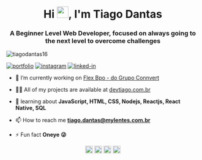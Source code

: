 <h1 align="center">Hi <img src="https://raw.githubusercontent.com/kaueMarques/kaueMarques/master/hi.gif" width="30px">, I'm Tiago Dantas</h1>
<h3 align="center">A Beginner Level Web Developer, focused on always going to the next level to overcome challenges</h3>
<p align="left"> <img src="https://img.shields.io/badge/Profile%20views-Tiago%20Dantas-blue" alt="tiagodantas16" /> </p>

[![portfolio](https://img.shields.io/badge/Portfolio-323330?style=for-the-badge&logo=Google-chrome&logoColor=F7DF1E)](https://fb.com/tiago.p.dantas)
[![instagram](https://img.shields.io/badge/Instagram-E4405F?style=for-the-badge&logo=instagram&logoColor=white)](https://instagram.com/tiago.dantas16)
[![linked-in](https://img.shields.io/badge/Linkedin-0077B5?style=for-the-badge&logo=LinkedIn&logoColor=white)](https://linkedin.com/in/tiago-pereira-dantas-b2a541134)

- 🔭 I’m currently working on [Flex Bpo - do Grupo Connvert](https://www.flexbpo.com.br/)

- 👨‍💻 All of my projects are available at [devtiago.com.br](https://github.com/tiagodantas16)

- 💬 learning about **JavaScript, HTML, CSS, Nodejs, Reactjs, React Native, SQL**

- 📫 How to reach me **tiago.dantas@mylentes.com.br**

- ⚡ Fun fact **Oneye 😜**



<p align="center">
<a href="https://twitter.com/TiagoPe08843906" target="blank"><img align="center" src="https://cdn.jsdelivr.net/npm/simple-icons@3.0.1/icons/twitter.svg" alt="tiagodantas16" height="20" width="20" /></a>
<a href="https://linkedin.com/in/tiago-pereira-dantas-b2a541134" target="blank"><img align="center" src="https://cdn.jsdelivr.net/npm/simple-icons@3.0.1/icons/linkedin.svg" alt="tiagodantas16" height="20" width="20" /></a>
<a href="https://fb.com/tiago.p.dantas" target="blank"><img align="center" src="https://cdn.jsdelivr.net/npm/simple-icons@3.0.1/icons/facebook.svg" alt="tiagodantas16" height="20" width="20" /></a>
<a href="https://instagram.com/tiago.dantas16" target="blank"><img align="center" src="https://cdn.jsdelivr.net/npm/simple-icons@3.0.1/icons/instagram.svg" alt="tiagodantas16" height="20" width="20" /></a>
</p>
